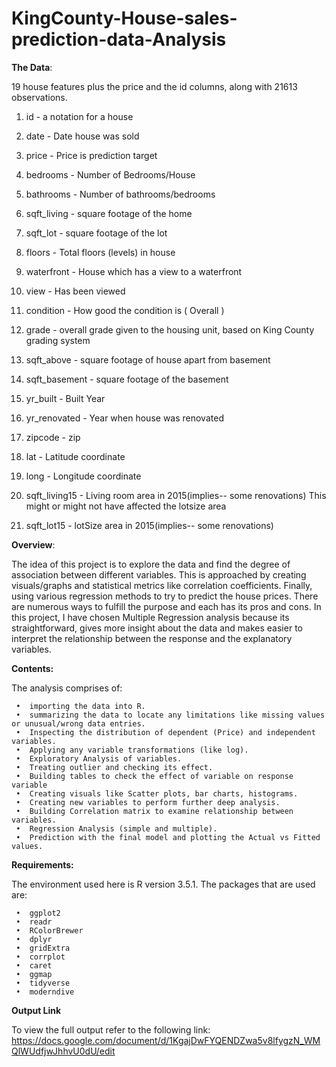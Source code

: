 # KingCounty-House-sales-prediction-data-Analysis


**The Data**:


19 house features plus the price and the id columns, along with 21613 observations.

1. id - a notation for a house

2. date - Date house was sold

3. price - Price is prediction target

4. bedrooms - Number of Bedrooms/House

5. bathrooms - Number of bathrooms/bedrooms

6. sqft_living - square footage of the home

7. sqft_lot - square footage of the lot

8. floors - Total floors (levels) in house

9. waterfront - House which has a view to a waterfront

10. view - Has been viewed

11. condition - How good the condition is ( Overall )

12. grade - overall grade given to the housing unit, based on King County grading system

13. sqft_above - square footage of house apart from basement

14. sqft_basement - square footage of the basement

15. yr_built - Built Year

16. yr_renovated - Year when house was renovated

17. zipcode - zip

18. lat - Latitude coordinate

19. long - Longitude coordinate

20. sqft_living15 - Living room area in 2015(implies-- some renovations) This might or might not have affected the lotsize area

21. sqft_lot15 - lotSize area in 2015(implies-- some renovations)



**Overview**:


The idea of this project is to explore the data and find the degree of association between different variables. This is approached by creating visuals/graphs and statistical metrics like correlation coefficients. Finally, using various regression methods to try to predict the house prices. There are numerous ways to fulfill the purpose and each has its pros and cons. In this project, I have chosen Multiple Regression analysis because its straightforward, gives more insight about the data and makes easier to interpret the relationship between the response and the explanatory variables.


**Contents:**


The analysis comprises of:

     •	importing the data into R.
     •	summarizing the data to locate any limitations like missing values or unusual/wrong data entries. 
     •	Inspecting the distribution of dependent (Price) and independent variables.
     •	Applying any variable transformations (like log).
     •	Exploratory Analysis of variables.
     •	Treating outlier and checking its effect.
     •	Building tables to check the effect of variable on response variable
     •	Creating visuals like Scatter plots, bar charts, histograms.
     •	Creating new variables to perform further deep analysis.
     •	Building Correlation matrix to examine relationship between variables.
     •	Regression Analysis (simple and multiple).
     •	Prediction with the final model and plotting the Actual vs Fitted values.

**Requirements:**

The environment used here is R version 3.5.1. The packages that are used are:

     •	ggplot2
     •	readr
     •	RColorBrewer
     •	dplyr
     •	gridExtra
     •	corrplot
     •	caret
     •	ggmap
     •	tidyverse
     •	moderndive
**Output Link**

To view the full output refer to the following link:
https://docs.google.com/document/d/1KgajDwFYQENDZwa5v8lfygzN_WMQlWUdfjwJhhvU0dU/edit
